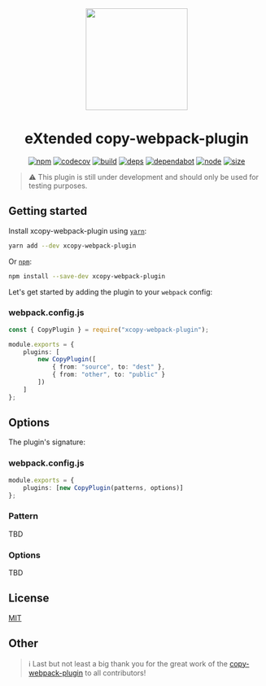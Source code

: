 <div align="center">
  <a href="https://github.com/webpack/webpack">
    <img width="200" height="200"
      src="https://webpack.js.org/assets/icon-square-big.svg">
  </a>
	<h1>eXtended copy-webpack-plugin</h1>

[![npm][npm]][npm-url]
[![codecov][codecov]][codecov-url]
[![build][build]][build-url]
[![deps][deps]][deps-url]
[![dependabot][dependabot]][dependabot-url]
[![node][node]][node-url]
[![size][size]][size-url]

</div>

> ⚠️ This plugin is still under development and should only be used for testing purposes.

## Getting started

Install xcopy-webpack-plugin using [`yarn`](https://yarnpkg.com/en/package/xcopy-webpack-plugin):

```bash
yarn add --dev xcopy-webpack-plugin
```

Or [`npm`](https://www.npmjs.com/package/xcopy-webpack-plugin):

```bash
npm install --save-dev xcopy-webpack-plugin
```

Let's get started by adding the plugin to your `webpack` config:

### webpack.config.js

```ts
const { CopyPlugin } = require("xcopy-webpack-plugin");

module.exports = {
	plugins: [
		new CopyPlugin([
			{ from: "source", to: "dest" },
			{ from: "other", to: "public" }
		])
	]
};
```

## Options

The plugin's signature:

### webpack.config.js

```ts
module.exports = {
	plugins: [new CopyPlugin(patterns, options)]
};
```

### Pattern

TBD

### Options

TBD

## License

[MIT](./LICENSE)

## Other

> ℹ️ Last but not least a big thank you for the great work of the [copy-webpack-plugin][copy-webpack-plugin-url] to all contributors!

[npm]: https://img.shields.io/npm/v/xcopy-webpack-plugin.svg
[npm-url]: https://npmjs.com/package/xcopy-webpack-plugin
[node]: https://img.shields.io/node/v/xcopy-webpack-plugin.svg
[node-url]: https://nodejs.org
[deps]: https://img.shields.io/david/kpalatzky/xcopy-webpack-plugin
[deps-url]: https://david-dm.org/kpalatzky/xcopy-webpack-plugin
[size]: https://packagephobia.now.sh/badge?p=xcopy-webpack-plugin
[size-url]: https://packagephobia.now.sh/result?p=xcopy-webpack-plugin
[codecov]: https://codecov.io/gh/kpalatzky/xcopy-webpack-plugin/branch/master/graph/badge.svg
[codecov-url]: https://codecov.io/gh/kpalatzky/xcopy-webpack-plugin
[build]: https://github.com/kpalatzky/xcopy-webpack-plugin/workflows/build/badge.svg
[build-url]: https://github.com/kpalatzky/xcopy-webpack-plugin/actions?query=workflow%3Abuild
[dependabot]: https://badgen.net/dependabot/kpalatzky/xcopy-webpack-plugin/?icon=dependabot
[dependabot-url]: https://dependabot.com/
[copy-webpack-plugin-url]: https://github.com/webpack-contrib/copy-webpack-plugin
